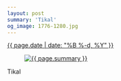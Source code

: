 ```yaml
---
layout: post
summary: 'Tikal'
og_image: 1776-1280.jpg
---
```


<div class="post">
 <time>
  <a href="/1776">
   {{ page.date | date: "%B %-d, %Y" }}
  </a>
 </time>
 <a href="/1776">
  <figure data-taken="6/2/2023">
   <img alt="{{ page.summary }}" sizes="(min-width: 700px) 50vw, calc(100vw - 2rem)" src="{{ site.assets_url }}/1776-640.jpg" srcset="{{ site.assets_url }}/1776-320.jpg 320w, {{ site.assets_url }}/1776-640.jpg 640w, {{ site.assets_url }}/1776-960.jpg 960w, {{ site.assets_url }}/1776-1280.jpg 1280w"/>
  </figure>
 </a>
 <span>
  Tikal
 </span>
</div>
